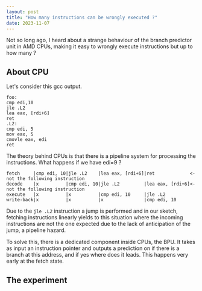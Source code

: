 ```yaml
---
layout: post
title: "How many instructions can be wrongly executed ?"
date: 2023-11-07
---
```


Not so long ago, I heard about a strange behaviour of the branch predictor unit in AMD CPUs, making it easy to wrongly execute instructions but up to how many ?

## About CPU

Let's consider this gcc output.

```
foo:
cmp edi,10
jle .L2
lea eax, [rdi+6]
ret
.L2:
cmp edi, 5
mov eax, 5
cmovle eax, edi
ret
```

The theory behind CPUs is that there is a pipeline system for processing the instructions. What happens if we have edi=9 ?
```
fetch     |cmp edi, 10|jle .L2    |lea eax, [rdi+6]|ret             <-not the following instruction
decode    |x          |cmp edi, 10|jle .L2         |lea eax, [rdi+6]<-not the following instruction
execute   |x          |x          |cmp edi, 10     |jle .L2
write-back|x          |x          |x               |cmp edi, 10
```

Due to the ```jle .L2``` instruction a jump is performed and in our sketch, fetching instructions linearly yields to this situation where the incoming instructions are not the one expected due to the lack of anticipation of the jump, a pipeline hazard.

To solve this, there is a dedicated component inside CPUs, the BPU. It takes as input an instruction pointer and outputs a prediction on if there is a branch at this address, and if yes where does it leads. This happens very early at the fetch state.

## The experiment
